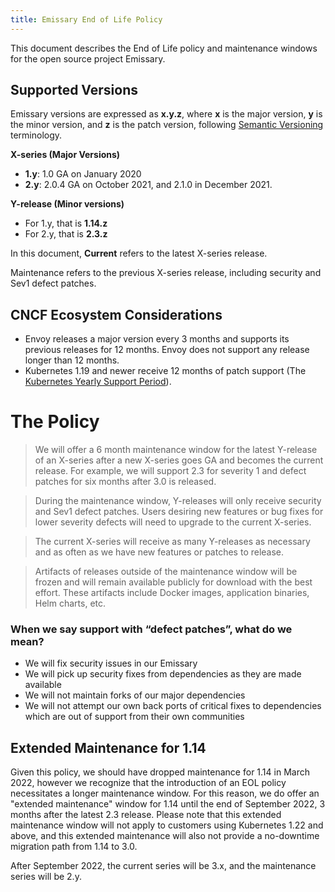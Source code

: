 ```yaml
---
title: Emissary End of Life Policy
---
```


This document describes the End of Life policy and maintenance windows for the open source project Emissary.

## Supported Versions

Emissary versions are expressed as **x.y.z**, where **x** is the major version, **y** is the minor version, and **z** is the patch version, following [Semantic Versioning](https://semver.org/) terminology.

**X-series (Major Versions)**

- **1.y**: 1.0 GA on January 2020
- **2.y**: 2.0.4 GA on October 2021, and 2.1.0 in December 2021.

**Y-release (Minor versions)**

- For 1.y, that is **1.14.z**
- For 2.y, that is **2.3.z**

In this document, **Current** refers to the latest X-series release.

Maintenance refers to the previous X-series release, including security and Sev1 defect patches.

## CNCF Ecosystem Considerations

- Envoy releases a major version every 3 months and supports its previous releases for 12 months. Envoy does not support any release longer than 12 months.
- Kubernetes 1.19 and newer receive 12 months of patch support (The [Kubernetes Yearly Support Period](https://github.com/kubernetes/enhancements/blob/master/keps/sig-release/1498-kubernetes-yearly-support-period/README.md)).

# The Policy

> We will offer a 6 month maintenance window for the latest Y-release of an X-series after a new X-series goes GA and becomes the current release. For example, we will support 2.3 for severity 1 and defect patches for six months after 3.0 is released.
>

> During the maintenance window, Y-releases will only receive security and Sev1 defect patches. Users desiring new features or bug fixes for lower severity defects will need to upgrade to the current X-series.
>

> The current X-series will receive as many Y-releases as necessary and as often as we have new features or patches to release.
>

>

> Artifacts of releases outside of the maintenance window will be frozen and will remain available publicly for download with the best effort. These artifacts include Docker images, application binaries, Helm charts, etc.
>

### When we say support with “defect patches”, what do we mean?

- We will fix security issues in our Emissary
- We will pick up security fixes from dependencies as they are made available
- We will not maintain forks of our major dependencies
- We will not attempt our own back ports of critical fixes to dependencies which are out of support from their own communities

## Extended Maintenance for 1.14

Given this policy, we should have dropped maintenance for 1.14 in March 2022, however we recognize that the introduction of an EOL policy necessitates a longer maintenance window. For this reason, we do offer an "extended maintenance" window for 1.14 until the end of September 2022, 3 months after the latest 2.3 release. Please note that this extended maintenance window will not apply to customers using Kubernetes 1.22 and above, and this extended maintenance will also not provide a no-downtime migration path from 1.14 to 3.0.

After September 2022, the current series will be 3.x, and the maintenance series will be 2.y.
